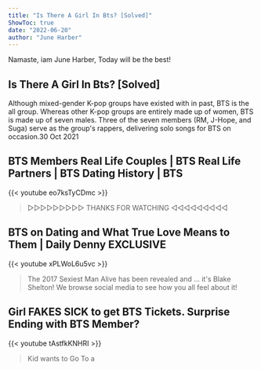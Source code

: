 ```yaml
---
title: "Is There A Girl In Bts? [Solved]"
ShowToc: true 
date: "2022-06-20"
author: "June Harber" 
---
```


Namaste, iam June Harber, Today will be the best!
## Is There A Girl In Bts? [Solved]
Although mixed-gender K-pop groups have existed with in past, BTS is the all group. Whereas other K-pop groups are entirely made up of women, BTS is made up of seven males. Three of the seven members (RM, J-Hope, and Suga) serve as the group's rappers, delivering solo songs for BTS on occasion.30 Oct 2021

## BTS Members Real Life Couples | BTS Real Life Partners | BTS Dating History | BTS
{{< youtube eo7ksTyCDmc >}}
>▻▻▻▻▻▻▻▻▻ THANKS FOR WATCHING ◅◅◅◅◅◅◅◅◅ 

## BTS on Dating and What True Love Means to Them | Daily Denny EXCLUSIVE
{{< youtube xPLWoL6u5vc >}}
>The 2017 Sexiest Man Alive has been revealed and ... it's Blake Shelton! We browse social media to see how you all feel about it!

## Girl FAKES SICK to get BTS Tickets. Surprise Ending with BTS Member?
{{< youtube tAstfkKNHRI >}}
>Kid wants to Go To a 

